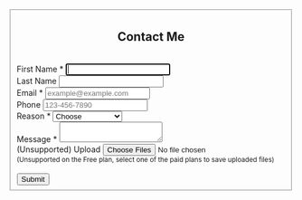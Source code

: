 <!-- Generated from https://formkeep.com/forms/371924810a68/designer/edit on November 22, 2021 09:21 using version 1.10.14 -->
<link rel="stylesheet" href="https://cdn.jsdelivr.net/npm/bootstrap@3.4.1/dist/css/bootstrap.min.css" integrity="sha256-bZLfwXAP04zRMK2BjiO8iu9pf4FbLqX6zitd+tIvLhE=" crossorigin="anonymous">
<script src="https://cdn.jsdelivr.net/npm/jquery@3.6.0/dist/jquery.min.js" integrity="sha256-/xUj+3OJU5yExlq6GSYGSHk7tPXikynS7ogEvDej/m4=" crossorigin="anonymous"></script>
<div class="container">
  <div class="row">
    <section class="container col-xs-12 col-sm-8 col-sm-offset-2 col-xl-6 col-xl-offset-3 my-4">
        <div class="container" style="width:100%">
        <form class="" target="_self" enctype="multipart/form-data" action="https://formkeep.com/f/371924810a68" accept-charset="UTF-8" method="post"><input name="utf8" type="hidden" value="&#x2713;" />
          <fieldset>
            <center><h2>Contact Me</h2></center>
            <br>
              <div class="row">
              <div class="form-group col-xs-6" id="First_Name__div">
              <label title="required" for="First_Name">First Name *</label>
              <input type="text" name="First Name" id="First_Name" required="required" autofocus="autofocus" class="form-control" />
          </div>
              <div class="form-group col-xs-6" id="Last_Name__div">
              <label for="Last_Name">Last Name</label>
              <input type="text" name="Last Name" id="Last_Name" class="form-control" />
          </div>
          </div>
              <div class="row">
              <div class="form-group col-xs-6" id="Email__div">
              <label title="required" for="Email">Email *</label>
              <input type="email" name="Email" id="Email" required="required" placeholder="example@example.com" class="form-control" />
          </div>
              <div class="form-group col-xs-6" id="Phone__div">
              <label for="Phone">Phone</label>
              <input type="tel" name="Phone" id="Phone" placeholder="123-456-7890" class="form-control" />
          </div>
          </div>
              <div class="row">
              <div class="form-group col-xs-12" id="Reason__div">
              <label for="Reason">Reason *</label>
              <select name="Reason" id="Reason" required="required" class="form-control"><option value="">Choose</option>
<option value="Sound Design">Sound Design</option>
<option value="Technical Design">Technical Design</option>
<option value="Consulting">Consulting</option>
<option value="Other">Other</option></select>
          </div>
          </div>
              <div class="row">
              <div class="form-group col-xs-12" id="Message__div">
              <label title="required" for="Message">Message *</label>
              <textarea name="Message" id="Message" required="required" class="form-control">
</textarea>
          </div>
          </div>
              <div class="row">
              <div class="form-group col-xs-12" id="Upload__div">
              <label for="Upload">(Unsupported) Upload</label>
              <input type="file" name="Upload[]" id="Upload_" accept=".bmp,.csv,.doc,.docx,.gif,.gz,.gzip,.jpe,.jpeg,.jpg,.jpjpeg,.pdf,.png,.ppt,.pptx,.rtf,.svg,.text,.tif,.tiff,.txt,.xls,.xml,.xslx,.zip" multiple="multiple" data-controller="validated-file-upload" data-direct-upload-url="https://formkeep.com/rails/active_storage/direct_uploads" />
              <input type="hidden" name="_attachment_fields[]" id="_attachment_fields_" value="Upload" />
              <br>
              <small class="form-text text-muted">(Unsupported on the Free plan, select one of the paid plans to save uploaded files) </small>
          </div>
          </div>
          <br>
          <div style="opacity:0;position:absolute;top:0;left:-5000px;height:0;width:0">
            <label for="subscribe_371924810a68_35431"></label>
            <input name="subscribe_371924810a68_35431" value="" tabindex="-1" autocomplete="off"
                   type="email" id="email_subscribe_371924810a68_35431" placeholder="Your email here">
          </div>
          <div class="row">
            <div class="col-xs-12">
              <input type="submit" value="Submit" class="btn btn-block btn-primary" data-disable-with="Submit" />
            </div>
          </div>
        </fieldset>
</form>
        <br>
        <br>
        <br>
      </div>
    </section>
  </div>
</div>
<!-- Generated from https://formkeep.com/forms/371924810a68/designer/edit on November 22, 2021 09:21 using version 1.10.14 -->